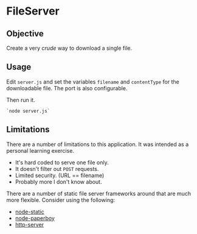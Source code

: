 # FileServer

## Objective
Create a very *crude* way to download a single file. 

## Usage
Edit `server.js` and set the variables `filename` and `contentType` for the 
downloadable file. The port is also configurable.

Then run it.

	`node server.js`
	
## Limitations

There are a number of limitations to this application. It was intended as a 
personal learning exercise. 
* It's hard coded to serve one file only.
* It doesn't filter out `POST` requests.
* Limited security. (URL == filename) 
* Probably more I don't know about.

There are a number of static file server frameworks around that are much more
flexible. Consider using the following:

* [node-static](https://github.com/cloudhead/node-static)
* [node-paperboy](https://github.com/felixge/node-paperboy)
* [http-server](https://github.com/nodeapps/http-server)
